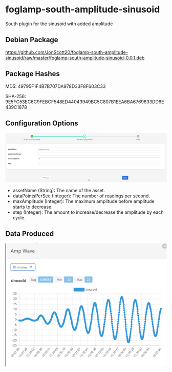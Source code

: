 # foglamp-south-amplitude-sinusoid
South plugin for the sinusoid with added amplitude

## Debian Package
https://github.com/JonScott20/foglamp-south-amplitude-sinusoid/raw/master/foglamp-south-amplitude-sinusoid-0.0.1.deb

## Package Hashes
MD5: 49795F1F4B7B707DA978D33F8F603C33

SHA-256: 9E5FC53EC6C9FEBCF548ED44043949BC5C807B1EEA6BA6769633DD6E439C1878


## Configuration Options
![image](https://raw.githubusercontent.com/JonScott20/foglamp-south-amplitude-sinusoid/master/images/AmpSinConfig-FogLAMP.png)
- assetName (String): The name of the asset.
- dataPointsPerSec (Integer): The number of readings per second.
- maxAmplitude (Integer): The maximum amplitude before amplitude starts to decrease.
- step (Integer): The amount to increase/decrease the amplitude by each cycle. 

## Data Produced
![image](https://github.com/JonScott20/foglamp-south-amplitude-sinusoid/blob/master/images/AmpWave-FogLAMP.png)
